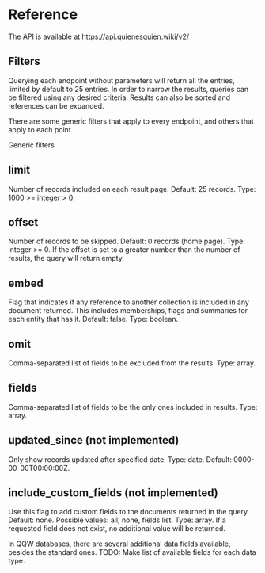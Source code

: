 # Reference
The API is available at https://api.quienesquien.wiki/v2/

## Filters
Querying each endpoint without parameters will return all the entries, limited by default to 25 entries. In order to narrow the results, queries can be filtered using any desired criteria. Results can also be sorted and references can be expanded.

There are some generic filters that apply to every endpoint, and others that apply to each point.

Generic filters

## limit
Number of records included on each result page. Default: 25 records. Type: 1000 >= integer > 0.

## offset
Number of records to be skipped. Default: 0 records (home page). Type: integer >= 0. If the offset is set to a greater number than the number of results, the query will return empty.

## embed
Flag that indicates if any reference to another collection is included in any document returned. This includes memberships, flags and summaries for each entity that has it. Default: false. Type: boolean.

## omit
Comma-separated list of fields to be excluded from the results. Type: array.

## fields
Comma-separated list of fields to be the only ones included in results. Type: array.

## updated_since (not implemented)
Only show records updated after specified date. Type: date. Default: 0000-00-00T00:00:00Z.

## include_custom_fields (not implemented)
Use this flag to add custom fields to the documents returned in the query. Default: none. Possible values: all, none, fields list. Type: array. If a requested field does not exist, no additional value will be returned.

In QQW databases, there are several additional data fields available, besides the standard ones. TODO: Make list of available fields for each data type.
